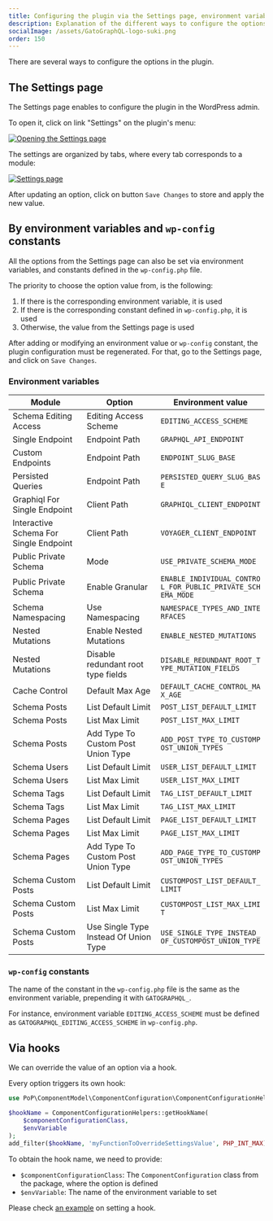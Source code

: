```yaml
---
title: Configuring the plugin via the Settings page, environment variables, wp-config, and hooks
description: Explanation of the different ways to configure the options in Gato GraphQL.
socialImage: /assets/GatoGraphQL-logo-suki.png
order: 150
---
```


There are several ways to configure the options in the plugin.

## The Settings page

The Settings page enables to configure the plugin in the WordPress admin.

To open it, click on link "Settings" on the plugin's menu:

<a href="/assets/guides/downstream/opening-settings-page.png" target="_blank">![Opening the Settings page](/assets/guides/downstream/opening-settings-page.png "Opening the Settings page")</a>

The settings are organized by tabs, where every tab corresponds to a module:

<a href="/assets/guides/downstream/settings-page.png" target="_blank">![Settings page](/assets/guides/downstream/settings-page.png "Settings page")</a>

After updating an option, click on button `Save Changes` to store and apply the new value.

## By environment variables and `wp-config` constants

All the options from the Settings page can also be set via environment variables, and constants defined in the `wp-config.php` file.

The priority to choose the option value from, is the following:

1. If there is the corresponding environment variable, it is used
2. If there is the corresponding constant defined in `wp-config.php`, it is used
3. Otherwise, the value from the Settings page is used

After adding or modifying an environment value or `wp-config` constant, the plugin configuration must be regenerated. For that, go to the Settings page, and click on `Save Changes`.

### Environment variables

<div style="word-wrap: anywhere;">

| Module | Option | Environment value |
| --- | --- | --- |
| Schema Editing Access | Editing Access Scheme | `EDITING_ACCESS_SCHEME` |
| Single Endpoint | Endpoint Path | `GRAPHQL_API_ENDPOINT` |
| Custom Endpoints | Endpoint Path | `ENDPOINT_SLUG_BASE` |
| Persisted Queries | Endpoint Path | `PERSISTED_QUERY_SLUG_BASE` |
| Graphiql For Single Endpoint | Client Path | `GRAPHIQL_CLIENT_ENDPOINT` |
| Interactive Schema For Single Endpoint | Client Path | `VOYAGER_CLIENT_ENDPOINT` |
| Public Private Schema | Mode | `USE_PRIVATE_SCHEMA_MODE` |
| Public Private Schema | Enable Granular | `ENABLE_INDIVIDUAL_CONTROL_FOR_PUBLIC_PRIVATE_SCHEMA_MODE` |
| Schema Namespacing | Use Namespacing | `NAMESPACE_TYPES_AND_INTERFACES` |
| Nested Mutations | Enable Nested Mutations | `ENABLE_NESTED_MUTATIONS` |
| Nested Mutations | Disable redundant root type fields | `DISABLE_REDUNDANT_ROOT_TYPE_MUTATION_FIELDS` |
| Cache Control | Default Max Age | `DEFAULT_CACHE_CONTROL_MAX_AGE` |
| Schema Posts | List Default Limit | `POST_LIST_DEFAULT_LIMIT` |
| Schema Posts | List Max Limit | `POST_LIST_MAX_LIMIT` |
| Schema Posts | Add Type To Custom Post Union Type | `ADD_POST_TYPE_TO_CUSTOMPOST_UNION_TYPES` |
| Schema Users | List Default Limit | `USER_LIST_DEFAULT_LIMIT` |
| Schema Users | List Max Limit | `USER_LIST_MAX_LIMIT` |
| Schema Tags | List Default Limit | `TAG_LIST_DEFAULT_LIMIT` |
| Schema Tags | List Max Limit | `TAG_LIST_MAX_LIMIT` |
| Schema Pages | List Default Limit | `PAGE_LIST_DEFAULT_LIMIT` |
| Schema Pages | List Max Limit | `PAGE_LIST_MAX_LIMIT` |
| Schema Pages | Add Type To Custom Post Union Type | `ADD_PAGE_TYPE_TO_CUSTOMPOST_UNION_TYPES` |
| Schema Custom Posts | List Default Limit | `CUSTOMPOST_LIST_DEFAULT_LIMIT` |
| Schema Custom Posts | List Max Limit | `CUSTOMPOST_LIST_MAX_LIMIT` |
| Schema Custom Posts | Use Single Type Instead Of Union Type | `USE_SINGLE_TYPE_INSTEAD_OF_CUSTOMPOST_UNION_TYPE` |

</div>

### `wp-config` constants

The name of the constant in the `wp-config.php` file is the same as the environment variable, prepending it with `GATOGRAPHQL_`.

For instance, environment variable `EDITING_ACCESS_SCHEME` must be defined as `GATOGRAPHQL_EDITING_ACCESS_SCHEME` in `wp-config.php`.

## Via hooks

We can override the value of an option via a hook.

Every option triggers its own hook:

```php
use PoP\ComponentModel\ComponentConfiguration\ComponentConfigurationHelpers;

$hookName = ComponentConfigurationHelpers::getHookName(
    $componentConfigurationClass,
    $envVariable
);
add_filter($hookName, 'myFunctionToOverrideSettingsValue', PHP_INT_MAX);
```

To obtain the hook name, we need to provide:

- `$componentConfigurationClass`: The `ComponentConfiguration` class from the package, where the option is defined
- `$envVariable`: The name of the environment variable to set

Please check [an example](https://github.com/GatoGraphQL/GatoGraphQL/blob/380f16c46a91bb3d40fff53c6770a31c30d6d457/layers/GraphQLAPIForWP/plugins/graphql-api-for-wp/src/Component.php#L99) on setting a hook.
